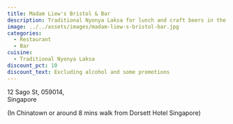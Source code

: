 ```yaml
---
title: Madam Liew's Bristol & Bar
description: Traditional Nyonya Laksa for lunch and craft beers in the evening
image: ../../assets/images/madam-liew-s-bristol-bar.jpg
categories:
  - Restaurant
  - Bar
cuisine:
  - Traditional Nyonya Laksa
discount_pct: 10
discount_text: Excluding alcohol and some promotions
---
```

12 Sago St, 059014, \
Singapore

(In Chinatown or around 8 mins walk from Dorsett Hotel Singapore)
